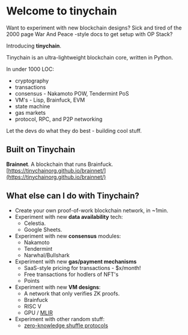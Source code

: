 # Welcome to tinychain

Want to experiment with new blockchain designs? Sick and tired of the 2000 page War And Peace -style docs to get setup with OP Stack? 

Introducing **tinychain**.

Tinychain is an ultra-lightweight blockchain core, written in Python.

In under 1000 LOC:
- cryptography
- transactions
- consensus - Nakamoto POW, Tendermint PoS
- VM's - Lisp, Brainfuck, EVM
- state machine
- gas markets
- protocol, RPC, and P2P networking

Let the devs do what they do best - building cool stuff.

## Built on Tinychain

**Brainnet**. A blockchain that runs Brainfuck. [https://tinychainorg.github.io/brainnet/](https://tinychainorg.github.io/brainnet/)


## What else can I do with Tinychain?

 * Create your own proof-of-work blockchain network, in ~1min.
 * Experiment with new **data availability** tech:
   * Celestia.
   * Google Sheets.
 * Experiment with new **consensus** modules:
   * Nakamoto
   * Tendermint
   * Narwhal/Bullshark
 * Experiment with new **gas/payment mechanisms**
   * SaaS-style pricing for transactions - $x/month!
   * Free transactions for hodlers of NFT's
   * Points
 * Experiment with new **VM designs**:
   * A network that only verifies ZK proofs.
   * Brainfuck
   * RISC V
   * GPU / [MLIR](https://mlir.llvm.org/)
 * Experiment with other random stuff:
   * [zero-knowledge shuffle protocols](https://github.com/nalinbhardwaj/curdleproofs.pie/)







